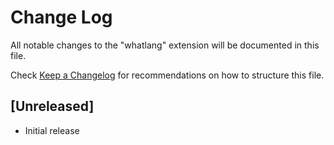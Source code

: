 # Change Log

All notable changes to the "whatlang" extension will be documented in this file.

Check [Keep a Changelog](http://keepachangelog.com/) for recommendations on how to structure this file.

## [Unreleased]

- Initial release